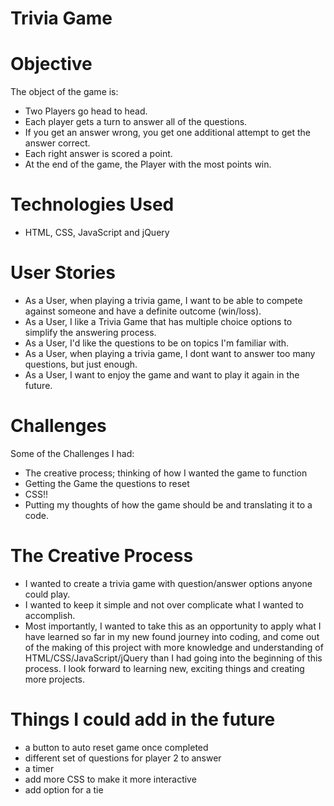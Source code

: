 # Trivia Game

# Objective 

The object of the game is:

 - Two Players go head to head.
 - Each player gets a turn to answer all of the questions.
 - If you get an answer wrong, you get one additional attempt to get the answer correct.
 - Each right answer is scored a point. 
 - At the end of the game, the Player with the most points win.

# Technologies Used

- HTML, CSS, JavaScript and jQuery

# User Stories

- As a User, when playing a trivia game, I want to be able to compete against someone and have a definite outcome (win/loss).
- As a User, I like a Trivia Game that has multiple choice options to simplify the answering process.
- As a User, I'd like the questions to be on topics I'm familiar with.
- As a User, when playing a trivia game, I dont want to answer too many questions, but just enough.
- As a User, I want to enjoy the game and want to play it again in the future.  

# Challenges

Some of the Challenges I had:

- The creative process; thinking of how I wanted the game to function
- Getting the Game the questions to reset 
- CSS!! 
- Putting my thoughts of how the game should be and translating it to a code. 
 

# The Creative Process 

- I wanted to create a trivia game with question/answer options anyone could play.  
- I wanted to keep it simple and not over complicate what I wanted to accomplish. 
- Most importantly, I wanted to take this as an opportunity to apply what I have learned so far in my new found journey into coding, and come out of the making of this project with more knowledge and understanding of HTML/CSS/JavaScript/jQuery than I had going into the beginning of this process.  I look forward to learning new, exciting things and creating more projects. 


# Things I could add in the future 

- a button to auto reset game once completed
- different set of questions for player 2 to answer
- a timer 
- add more CSS to make it more interactive
- add option for a tie 



